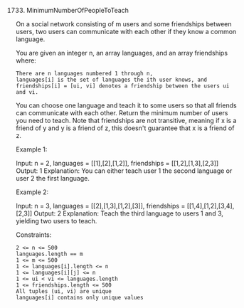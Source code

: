 1733. MinimumNumberOfPeopleToTeach

On a social network consisting of m users and some friendships between users, two users can communicate with each other if they know a common language.

You are given an integer n, an array languages, and an array friendships where:

    There are n languages numbered 1 through n,
    languages[i] is the set of languages the i​​​​​​th​​​​ user knows, and
    friendships[i] = [u​​​​​​i​​​, v​​​​​​i] denotes a friendship between the users u​​​​​​​​​​​i​​​​​ and vi.

You can choose one language and teach it to some users so that all friends can communicate with each other. Return the minimum number of users you need to teach.
Note that friendships are not transitive, meaning if x is a friend of y and y is a friend of z, this doesn't guarantee that x is a friend of z.

Example 1:

Input: n = 2, languages = [[1],[2],[1,2]], friendships = [[1,2],[1,3],[2,3]]
Output: 1
Explanation: You can either teach user 1 the second language or user 2 the first language.

Example 2:

Input: n = 3, languages = [[2],[1,3],[1,2],[3]], friendships = [[1,4],[1,2],[3,4],[2,3]]
Output: 2
Explanation: Teach the third language to users 1 and 3, yielding two users to teach.

Constraints:

    2 <= n <= 500
    languages.length == m
    1 <= m <= 500
    1 <= languages[i].length <= n
    1 <= languages[i][j] <= n
    1 <= u​​​​​​i < v​​​​​​i <= languages.length
    1 <= friendships.length <= 500
    All tuples (u​​​​​i, v​​​​​​i) are unique
    languages[i] contains only unique values
